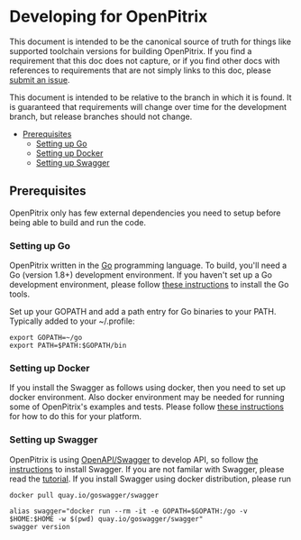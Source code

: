 # Developing for OpenPitrix

This document is intended to be the canonical source of truth for things like
supported toolchain versions for building OpenPitrix.
If you find a requirement that this doc does not capture, or if you find other
docs with references to requirements that are not simply links to this doc,
please [submit an issue](https://github.com/openpitrix/openpitrix/issues/new).

This document is intended to be relative to the branch in which it is found.
It is guaranteed that requirements will change over time for the development
branch, but release branches should not change.

- [Prerequisites](#prerequisites)
  - [Setting up Go](#setting-up-go)
  - [Setting up Docker](#setting-up-docker)
  - [Setting up Swagger](#setting-up-swagger)

## Prerequisites

OpenPitrix only has few external dependencies you need to setup before being 
able to build and run the code.

### Setting up Go

OpenPitrix written in the [Go](http://golang.org) programming language.
To build, you'll need a Go (version 1.8+) development environment. 
If you haven't set up a Go development environment, please follow 
[these instructions](https://golang.org/doc/install)
to install the Go tools.

Set up your GOPATH and add a path entry for Go binaries to your PATH. Typically
added to your ~/.profile:

```shell
export GOPATH=~/go
export PATH=$PATH:$GOPATH/bin
```

### Setting up Docker
If you install the Swagger as follows using docker, then you need to set up docker
environment. Also docker environment may be needed for running some of OpenPitrix's examples 
and tests. Please follow [these instructions](https://docs.docker.com/engine/installation/)
for how to do this for your platform.

### Setting up Swagger

OpenPitrix is using [OpenAPI/Swagger](https://swagger.io) to develop API, so follow 
[the instructions](https://github.com/go-swagger/go-swagger/tree/master/docs) to 
install Swagger. If you are not familar with Swagger, please read the 
[tutorial](http://apihandyman.io/writing-openapi-swagger-specification-tutorial-part-1-introduction/#writing-openapi-fka-swagger-specification-tutorial). If you install Swagger using docker distribution, 
please run

```shell
docker pull quay.io/goswagger/swagger

alias swagger="docker run --rm -it -e GOPATH=$GOPATH:/go -v $HOME:$HOME -w $(pwd) quay.io/goswagger/swagger"
swagger version
```
